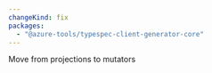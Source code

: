 ```yaml
---
changeKind: fix
packages:
  - "@azure-tools/typespec-client-generator-core"
---
```


Move from projections to mutators
